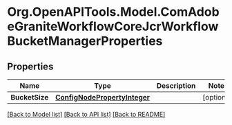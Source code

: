 # Org.OpenAPITools.Model.ComAdobeGraniteWorkflowCoreJcrWorkflowBucketManagerProperties
## Properties

Name | Type | Description | Notes
------------ | ------------- | ------------- | -------------
**BucketSize** | [**ConfigNodePropertyInteger**](ConfigNodePropertyInteger.md) |  | [optional] 

[[Back to Model list]](../README.md#documentation-for-models) [[Back to API list]](../README.md#documentation-for-api-endpoints) [[Back to README]](../README.md)

